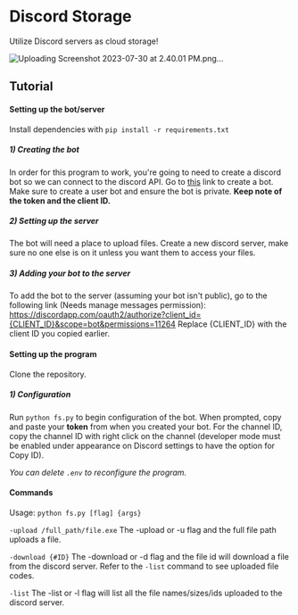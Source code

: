 # Discord Storage
Utilize Discord servers as cloud storage!

![Uploading Screenshot 2023-07-30 at 2.40.01 PM.png…]()


## Tutorial
#### Setting up the bot/server
Install dependencies with ``pip install -r requirements.txt``
##### 1) Creating the bot
In order for this program to work, you're going to need to create a discord bot so we can connect to the discord API. Go to [this](https://discordapp.com/developers/applications/me) link to create a bot. Make sure to create a user bot and ensure the bot is private. **Keep note of the token and the client ID.**
##### 2) Setting up the server
The bot will need a place to upload files. Create a new discord server, make sure no one else is on it unless you want them to access your files.

##### 3) Adding your bot to the server
To add the bot to the server (assuming your bot isn't public), go to the following link (Needs manage messages permission): https://discordapp.com/oauth2/authorize?client_id={CLIENT_ID}&scope=bot&permissions=11264
Replace {CLIENT_ID} with the client ID you copied earlier.

#### Setting up the program
Clone the repository.
##### 1) Configuration
Run ```python fs.py``` to begin configuration of the bot. When prompted, copy and paste your **token** from when you created your bot. For the channel ID, copy the channel ID with right click on the channel (developer mode must be enabled under appearance on Discord settings to have the option for Copy ID).

*You can delete ```.env``` to reconfigure the program.*
#### Commands
Usage: ```python fs.py [flag] {args}```

```-upload /full_path/file.exe``` The -upload or -u flag and the full file path uploads a file.

```-download {#ID}``` The -download or -d flag and the file id will download a file from the discord server. Refer to the ```-list``` command to see uploaded file codes.

```-list``` The -list or -l flag will list all the file names/sizes/ids uploaded to the discord server.
